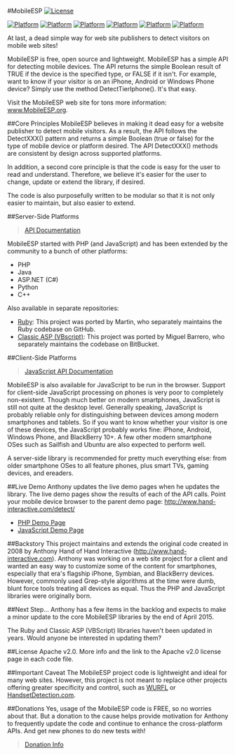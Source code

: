 #MobileESP
[![License](https://img.shields.io/hexpm/l/plug.svg?style=flat)](http://blog.mobileesp.com/?page_id=13)

[![Platform](https://img.shields.io/badge/platform-PHP-orange.svg?style=flat)](http://blog.mobileesp.com/?page_id=53)
[![Platform](https://img.shields.io/badge/platform-Java-orange.svg?style=flat)](http://blog.mobileesp.com/?page_id=53)
[![Platform](https://img.shields.io/badge/platform-ASP.NET-orange.svg?style=flat)](http://blog.mobileesp.com/?page_id=53)
[![Platform](https://img.shields.io/badge/platform-Python-orange.svg?style=flat)](http://blog.mobileesp.com/?page_id=53)
[![Platform](https://img.shields.io/badge/platform-C++-orange.svg?style=flat)](http://blog.mobileesp.com/?page_id=53)
[![Platform](https://img.shields.io/badge/platform-JavaScript-orange.svg?style=flat)](http://blog.mobileesp.com/?page_id=53)



At last, a dead simple way for web site publishers to detect visitors on mobile web sites! 

MobileESP is free, open source and lightweight. MobileESP has a simple API for detecting mobile devices. The API returns the simple Boolean result of TRUE if the device is the specified type, or FALSE if it isn't. For example, want to know if your visitor is on an iPhone, Android or Windows Phone device? Simply use the method DetectTierIphone(). It's that easy.

Visit the MobileESP web site for tons more information: <a href="http://www.mobileesp.org">www.MobileESP.org</a>.


##Core Principles
MobileESP believes in making it dead easy for a website publisher to detect mobile visitors. As a result, the API follows the DetectXXX() pattern and returns a simple Boolean (true or false) for the type of mobile device or platform desired. The API DetectXXX() methods are consistent by design across supported platforms. 

In addition, a second core principle is that the code is easy for the user to read and understand. Therefore, we believe it's easier for the user to change, update or extend the library, if desired. 

The code is also purposefully written to be modular so that it is not only easier to maintain, but also easier to extend. 


##Server-Side Platforms
> <a href="http://blog.mobileesp.com/?page_id=53">API Documentation</a>

MobileESP started with PHP (and JavaScript) and has been extended by the community to a bunch of other platforms:
- PHP
- Java
- ASP.NET (C#) 
- Python
- C++

Also available in separate repositories: 
- <a href="https://github.com/eimermusic/mobileesp">Ruby</a>: This project was ported by Martin, who separately maintains the Ruby codebase on GitHub.
- <a href="https://bitbucket.org/mbarrero/mobileesp-classic-asp">Classic ASP (VBscript)</a>: This project was ported by Miguel Barrero, who separately maintains the codebase on BitBucket.


##Client-Side Platforms
> <a href="http://blog.mobileesp.com/?page_id=60">JavaScript API Documentation</a>

MobileESP is also available for JavaScript to be run in the browser. Support for client-side JavaScript processing on phones is very poor to completely non-existent. Though much better on modern smartphones, JavaScript is still not quite at the desktop level. Generally speaking, JavaScript is probably reliable only for distinguishing between devices among modern smartphones and tablets. So if you want to know whether your visitor is one of these devices, the JavaScript probably works fine: iPhone, Android, Windows Phone, and BlackBerry 10+. A few other modern smartphone OSes such as Sailfish and Ubuntu are also expected to perform well.

A server-side library is recommended for pretty much everything else: from older smartphone OSes to all feature phones, plus smart TVs, gaming devices, and ereaders.


##Live Demo
Anthony updates the live demo pages when he updates the library. The live demo pages show the results of each of the API calls. Point your mobile device browser to the parent demo page: <a href="http://www.hand-interactive.com/detect/">http://www.hand-interactive.com/detect/</a>
- <a href="http://www.hand-interactive.com/detect/mobileesp_demo_php.htm">PHP Demo Page</a>
- <a href="http://www.hand-interactive.com/detect/mobileesp_demo_javascript.htm">JavaScript Demo Page</a>


##Backstory
This project maintains and extends the original code created in 2008 by Anthony Hand of Hand Interactive (<a href="http://www.hand-interactive.com">http://www.hand-interactive.com</a>). Anthony was working on a web site project for a client and wanted an easy way to customize some of the content for smartphones, especially that era's flagship iPhone, Symbian, and BlackBerry devices. However, commonly used Grep-style algorithms at the time were dumb, blunt force tools treating all devices as equal. Thus the PHP and JavaScript libraries were originally born.


##Next Step...
Anthony has a few items in the backlog and expects to make a minor update to the core MobileESP libraries by the end of April 2015. 

The Ruby and Classic ASP (VBScript) libraries haven't been updated in years. Would anyone be interested in updating them?


##License
Apache v2.0. More info and the link to the Apache v2.0 license page in each code file. 


##Important Caveat
The MobileESP project code is lightweight and ideal for many web sites. However, this project is not meant to replace other projects offering greater specificity and control, such as <a href="http://wurfl.sourceforge.net/">WURFL</a> or <a href="http://www.handsetdetection.com//">HandsetDetection.com</a>.


##Donations
Yes, usage of the MobileESP code is FREE, so no worries about that. But a donation to the cause helps provide motivation for Anthony to frequently update the code and continue to enhance the cross-platform APIs. And get new phones to do new tests with!
> <a href="http://blog.mobileesp.com/?page_id=25">Donation Info</a>
